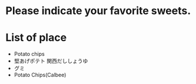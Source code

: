 # Please indicate your favorite sweets.

# List of place
- Potato chips
- 堅あげポテト 関西だししょうゆ
- グミ
- Potato Chips(Calbee)
